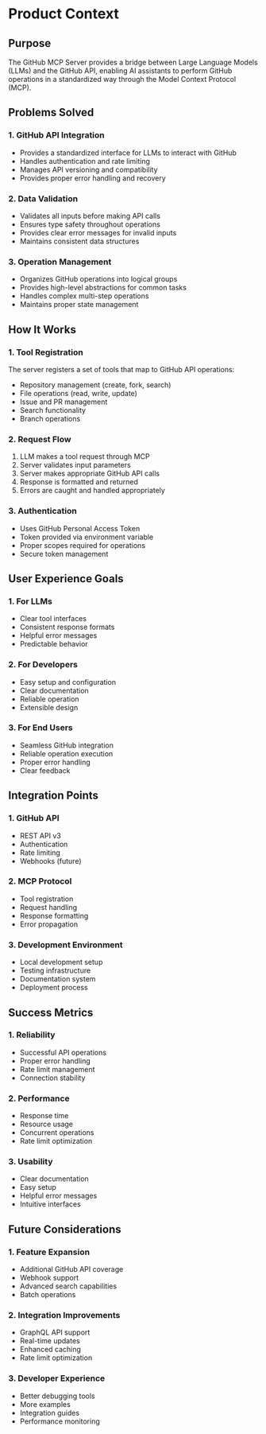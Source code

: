 # Product Context

## Purpose
The GitHub MCP Server provides a bridge between Large Language Models (LLMs) and the GitHub API, enabling AI assistants to perform GitHub operations in a standardized way through the Model Context Protocol (MCP).

## Problems Solved

### 1. GitHub API Integration
- Provides a standardized interface for LLMs to interact with GitHub
- Handles authentication and rate limiting
- Manages API versioning and compatibility
- Provides proper error handling and recovery

### 2. Data Validation
- Validates all inputs before making API calls
- Ensures type safety throughout operations
- Provides clear error messages for invalid inputs
- Maintains consistent data structures

### 3. Operation Management
- Organizes GitHub operations into logical groups
- Provides high-level abstractions for common tasks
- Handles complex multi-step operations
- Maintains proper state management

## How It Works

### 1. Tool Registration
The server registers a set of tools that map to GitHub API operations:
- Repository management (create, fork, search)
- File operations (read, write, update)
- Issue and PR management
- Search functionality
- Branch operations

### 2. Request Flow
1. LLM makes a tool request through MCP
2. Server validates input parameters
3. Server makes appropriate GitHub API calls
4. Response is formatted and returned
5. Errors are caught and handled appropriately

### 3. Authentication
- Uses GitHub Personal Access Token
- Token provided via environment variable
- Proper scopes required for operations
- Secure token management

## User Experience Goals

### 1. For LLMs
- Clear tool interfaces
- Consistent response formats
- Helpful error messages
- Predictable behavior

### 2. For Developers
- Easy setup and configuration
- Clear documentation
- Reliable operation
- Extensible design

### 3. For End Users
- Seamless GitHub integration
- Reliable operation execution
- Proper error handling
- Clear feedback

## Integration Points

### 1. GitHub API
- REST API v3
- Authentication
- Rate limiting
- Webhooks (future)

### 2. MCP Protocol
- Tool registration
- Request handling
- Response formatting
- Error propagation

### 3. Development Environment
- Local development setup
- Testing infrastructure
- Documentation system
- Deployment process

## Success Metrics

### 1. Reliability
- Successful API operations
- Proper error handling
- Rate limit management
- Connection stability

### 2. Performance
- Response time
- Resource usage
- Concurrent operations
- Rate limit optimization

### 3. Usability
- Clear documentation
- Easy setup
- Helpful error messages
- Intuitive interfaces

## Future Considerations

### 1. Feature Expansion
- Additional GitHub API coverage
- Webhook support
- Advanced search capabilities
- Batch operations

### 2. Integration Improvements
- GraphQL API support
- Real-time updates
- Enhanced caching
- Rate limit optimization

### 3. Developer Experience
- Better debugging tools
- More examples
- Integration guides
- Performance monitoring
